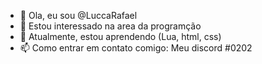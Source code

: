 - 👋 Ola, eu sou @LuccaRafael
- 👀 Estou interessado na area da programção
- 🌱 Atualmente, estou aprendendo (Lua, html, css)
- 📫 Como entrar em contato comigo: Meu discord </Rafael>#0202

